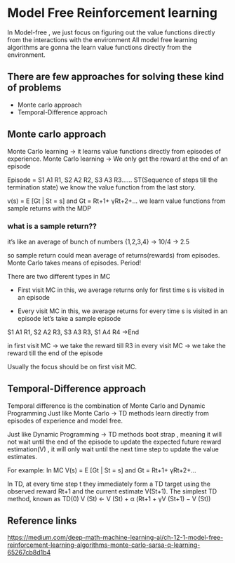 # Model Free Reinforcement learning 

In Model-free , we just focus on figuring out the value functions directly from the interactions with the environment
All model free learning algorithms are gonna the learn value functions directly from the environment.


## There are few approaches for solving these kind of problems

* Monte carlo approach
* Temporal-Difference approach

## Monte carlo approach

Monte Carlo learning → it learns value functions directly from episodes of experience.
Monte Carlo learning → We only get the reward at the end of an episode

Episode = S1 A1 R1, S2 A2 R2, S3 A3 R3…… ST(Sequence of steps till the termination state)
we know the value function from the last story.

v(s) = E [Gt | St = s] and Gt = Rt+1+ γRt+2+…
we learn value functions from sample returns with the MDP

### what is a sample return??

it’s like an average of bunch of numbers
{1,2,3,4} → 10/4 → 2.5

so sample return could mean average of returns(rewards) from episodes.
Monte Carlo takes means of episodes. Period!

There are two different types in MC

* First visit MC
in this, we average returns only for first time s is visited in an episode

* Every visit MC
in this, we average returns for every time s is visited in an episode
let’s take a sample episode

S1 A1 R1, S2 A2 R3, S3 A3 R3, S1 A4 R4 →End

in first visit MC → we take the reward till R3
in every visit MC → we take the reward till the end of the episode

Usually the focus should be on first visit MC.



## Temporal-Difference approach

Temporal difference is the combination of Monte Carlo and Dynamic Programming
Just like Monte Carlo → TD methods learn directly from episodes of experience and model free.

Just like Dynamic Programming → TD methods boot strap , meaning it will not wait until the end of the episode to update the expected future reward estimation(V) , it will only wait until the next time step to update the value estimates.

For example:
In MC
V(s) = E [Gt | St = s] and Gt = Rt+1+ γRt+2+…

In TD, at every time step t they immediately form a TD target using the observed reward Rt+1 and the current estimate V(St+1).
The simplest TD method, known as TD(0)
V (St) ← V (St) + α (Rt+1 + γV (St+1) − V (St))

## Reference links

https://medium.com/deep-math-machine-learning-ai/ch-12-1-model-free-reinforcement-learning-algorithms-monte-carlo-sarsa-q-learning-65267cb8d1b4
